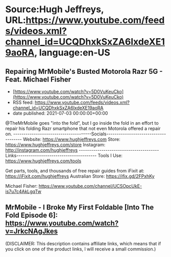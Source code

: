 # Source:Hugh Jeffreys, URL:https://www.youtube.com/feeds/videos.xml?channel_id=UCQDhxkSxZA6lxdeXE19aoRA, language:en-US

## Repairing MrMobile's Busted Motorola Razr 5G - Feat. Michael Fisher
 - [https://www.youtube.com/watch?v=5D0VuKeuCko](https://www.youtube.com/watch?v=5D0VuKeuCko)
 - RSS feed: https://www.youtube.com/feeds/videos.xml?channel_id=UCQDhxkSxZA6lxdeXE19aoRA
 - date published: 2021-07-03 00:00:00+00:00

@TheMrMobile goes "into the fold", but I go inside the fold in an effort to repair his folding Razr smartphone that not even Motorola offered a repair on.
--------------------------------------Socials-------------------------------------
Website: https://www.hughjeffreys.com
Store: https://www.hughjeffreys.com/store
Instagram: http://instagram.com/hughjeffreys
---------------------------------------Links---------------------------------------
Tools I Use: https://www.hughjeffreys.com/tools

Get parts, tools, and thousands of free repair guides from iFixit at: 
                               https://iFixit.com/hughjeffreys
Australian Store: https://ifix.gd/2FPxhKy

Michael Fisher: https://www.youtube.com/channel/UCSOpcUkE-is7u7c4AkLgqTw

MrMobile - I Broke My First Foldable [Into The Fold Episode 6]: https://www.youtube.com/watch?v=JrkcNAgJkes
---------------------------------------------------------------------------------------


(DISCLAIMER: This description contains affiliate links, which means that if you click on one of the product links, l will receive a small commission.)

